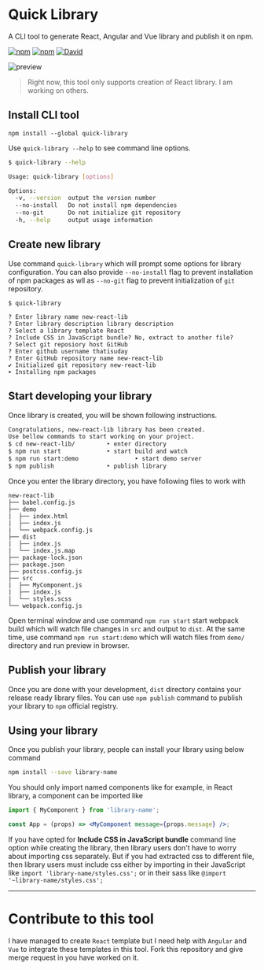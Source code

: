 # Quick Library
A CLI tool to generate React, Angular and Vue library and publish it on npm.

[![npm](https://img.shields.io/npm/dt/quick-library.svg?style=flat-square)](https://www.npmjs.com/package/quick-library)
[![npm](https://img.shields.io/npm/v/quick-library.svg?style=flat-square)](https://www.npmjs.com/package/quick-library)
[![David](https://img.shields.io/david/thatisuday/quick-library.svg?style=flat-square)](https://www.npmjs.com/package/quick-library)

![preview](https://i.imgur.com/duHFFsI.gif)

> Right now, this tool only supports creation of React library. I am working on others.

## Install CLI tool

```
npm install --global quick-library
```

Use `quick-library --help` to see command line options.

```bash
$ quick-library --help

Usage: quick-library [options]

Options:
  -v, --version  output the version number
  --no-install   Do not install npm dependencies
  --no-git       Do not initialize git repository
  -h, --help     output usage information
```

## Create new library
Use command `quick-library` which will prompt some options for library configuration. You can also provide `--no-install` flag to prevent installation of npm packages as wll as `--no-git` flag to prevent initialization of `git` repository.

```
$ quick-library

? Enter library name new-react-lib
? Enter library description library description
? Select a library template React
? Include CSS in JavaScript bundle? No, extract to another file?
? Select git reposiory host GitHub
? Enter github username thatisuday
? Enter GitHub repository name new-react-lib
✔ Initialized git repository new-react-lib
➤ Installing npm packages
```

## Start developing your library
Once library is created, you will be shown following instructions.

```bash
Congratulations, new-react-lib library has been created. 
Use bellow commands to start working on your project.
$ cd new-react-lib/			‣ enter directory
$ npm run start				‣ start build and watch
$ npm run start:demo		        ‣ start demo server
$ npm publish				‣ publish library
```

Once you enter the library directory, you have following files to work with

```
new-react-lib
├── babel.config.js
├── demo
|  ├── index.html
|  ├── index.js
|  └── webpack.config.js
├── dist
|  ├── index.js
|  └── index.js.map
├── package-lock.json
├── package.json
├── postcss.config.js
├── src
|  ├── MyComponent.js
|  ├── index.js
|  └── styles.scss
└── webpack.config.js
```

Open terminal window and use command `npm run start` start webpack build which will watch file changes in `src` and output to `dist`. At the same time, use command `npm run start:demo` which will watch files from `demo/` directory and run preview in browser.

## Publish your library
Once you are done with your development, `dist` directory contains your release ready library files. You can use `npm publish` command to publish your library to `npm` official registry.

## Using your library
Once you publish your library, people can install your library using below command

```bash
npm install --save library-name
```

You should only import named components like for example, in React library, a component can be imported like

```jsx
import { MyComponent } from 'library-name'; 

const App = (props) => <MyComponent message={props.message} />;
```

If you have opted for **Include CSS in JavaScript bundle** command line option while creating the library, then library users don't have to worry about importing css separately. But if you had extracted css to different file, then library users must include css either by importing in their JavaScript like `import 'library-name/styles.css';` or in their sass like `@import '~library-name/styles.css';`

***

# Contribute to this tool
I have managed to create `React` template but I need help with `Angular` and `Vue` to integrate these templates in this tool. Fork this repository and give merge request in you have worked on it.
